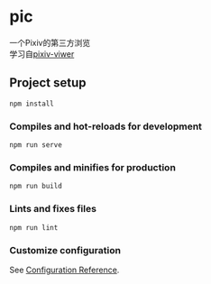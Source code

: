 # pic

一个Pixiv的第三方浏览  
学习自[pixiv-viwer](https://github.com/journey-ad/pixiv-viewer)

## Project setup
```
npm install
```

### Compiles and hot-reloads for development
```
npm run serve
```

### Compiles and minifies for production
```
npm run build
```

### Lints and fixes files
```
npm run lint
```

### Customize configuration
See [Configuration Reference](https://cli.vuejs.org/config/).
